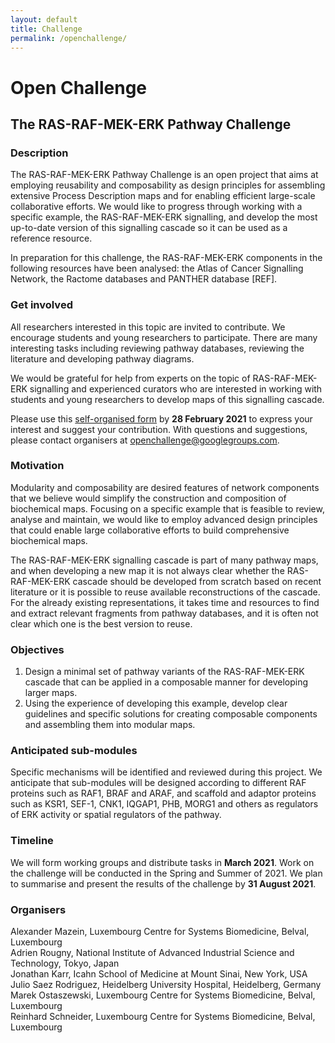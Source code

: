 ```yaml
---
layout: default
title: Challenge
permalink: /openchallenge/
---
```


# Open Challenge
## The RAS-RAF-MEK-ERK Pathway Challenge

### Description

The RAS-RAF-MEK-ERK Pathway Challenge is an open project that aims at employing reusability and composability as design principles for assembling extensive Process Description maps and for enabling efficient large-scale collaborative efforts. We would like to progress through working with a specific example, the RAS-RAF-MEK-ERK signalling, and develop the most up-to-date version of this signalling cascade so it can be used as a reference resource.  

In preparation for this challenge, the RAS-RAF-MEK-ERK components in the following resources have been analysed: the Atlas of Cancer Signalling Network, the Ractome databases and PANTHER database [REF].  


### Get involved

All researchers interested in this topic are invited to contribute. We encourage students and young researchers to participate. There are many interesting tasks including reviewing pathway databases, reviewing the literature and developing pathway diagrams.  

We would be grateful for help from experts on the topic of RAS-RAF-MEK-ERK signalling and experienced curators who are interested in working with students and young researchers to develop maps of this signalling cascade.  

Please use this [self-organised form](https://docs.google.com/spreadsheets/d/1cGkK4YyGWYiBE11L8dzvKeHLmmyy_LD8XOS_SYYT0VE/edit#gid=0) by **28 February 2021** to express your interest and suggest your contribution. With questions and suggestions, please contact organisers at [openchallenge@googlegroups.com](mailto:openchallenge@googlegroups.com).

### Motivation

Modularity and composability are desired features of network components that we believe would simplify the construction and composition of biochemical maps. Focusing on a specific example that is feasible to review, analyse and maintain, we would like to employ advanced design principles that could enable large collaborative efforts to build comprehensive biochemical maps.  

The RAS-RAF-MEK-ERK signalling cascade is part of many pathway maps, and when developing a new map it is not always clear whether the RAS-RAF-MEK-ERK cascade should be developed from scratch based on recent literature or it is possible to reuse available reconstructions of the cascade. For the already existing representations, it takes time and resources to find and extract relevant fragments from pathway databases, and it is often not clear which one is the best version to reuse.  

### Objectives 

<!--1. Wile assimilating available versions of the RAS-RAF-MEK-ERK pathway, design a minimal set of pathway variants that can be then applied in a composable manner for developing new maps.  
1. Using the experience of developing this example, offer clear guidelines and specific solutions for creating composable components and modularised maps that would consist of such components.  -->
1. Design a minimal set of pathway variants of the RAS-RAF-MEK-ERK cascade that can be applied in a composable manner for developing larger maps.   
1. Using the experience of developing this example, develop clear guidelines and specific solutions for creating composable components and assembling them into modular maps.  

### Anticipated sub-modules

Specific mechanisms will be identified and reviewed during this project. We anticipate that sub-modules will be designed according to different RAF proteins such as RAF1, BRAF and ARAF, and scaffold and adaptor proteins such as KSR1, SEF-1, CNK1, IQGAP1, PHB, MORG1 and others as regulators of ERK activity or spatial regulators of the pathway.

### Timeline

We will form working groups and distribute tasks in **March 2021**. Work on the challenge will be conducted in the Spring and Summer of 2021. We plan to summarise and present the results of the challenge by **31 August 2021**.

<!--### Contact
With questions and suggestions, please contact organisers at [openchallenge@googlegroups.com](mailto:openchallenge@googlegroups.com).-->

### Organisers

Alexander Mazein, Luxembourg Centre for Systems Biomedicine, Belval, Luxembourg  
Adrien Rougny, National Institute of Advanced Industrial Science and Technology, Tokyo, Japan  
Jonathan Karr, Icahn School of Medicine at Mount Sinai, New York, USA  
Julio Saez Rodriguez, Heidelberg University Hospital, Heidelberg, Germany  
Marek Ostaszewski, Luxembourg Centre for Systems Biomedicine, Belval, Luxembourg  
Reinhard Schneider, Luxembourg Centre for Systems Biomedicine, Belval, Luxembourg  

<!--### How to join the challenge 
To participate, with questions and suggestions, please contact the organisers at [openchallenge@googlegroups.com](mailto:openchallenge@googlegroups.com) by **28 February 2021**.-->


